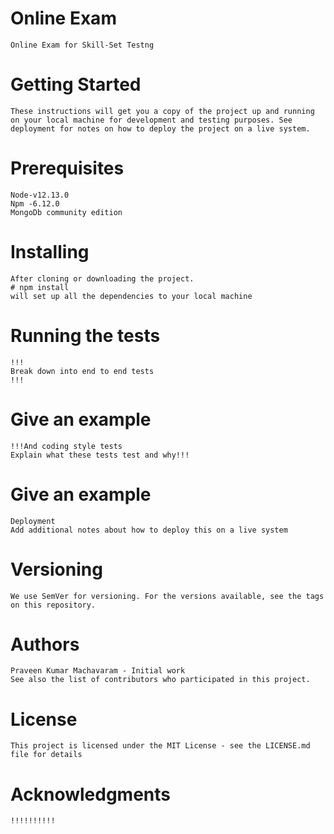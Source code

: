 # Online Exam
	Online Exam for Skill-Set Testng

# Getting Started
	These instructions will get you a copy of the project up and running on your local machine for development and testing purposes. See deployment for notes on how to deploy the project on a live system.

# Prerequisites
	Node-v12.13.0
	Npm -6.12.0
	MongoDb community edition
# Installing
	After cloning or downloading the project.
	# npm install
	will set up all the dependencies to your local machine

# Running the tests
	!!!
	Break down into end to end tests
	!!!

# Give an example
	!!!And coding style tests
	Explain what these tests test and why!!!

# Give an example
	Deployment
	Add additional notes about how to deploy this on a live system

# Versioning
	We use SemVer for versioning. For the versions available, see the tags on this repository.

# Authors
	Praveen Kumar Machavaram - Initial work 
	See also the list of contributors who participated in this project.

# License
	This project is licensed under the MIT License - see the LICENSE.md file for details

# Acknowledgments
  	!!!!!!!!!!
